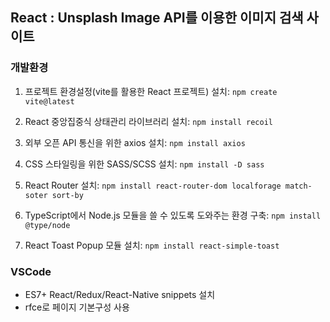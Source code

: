 ## React : Unsplash Image API를 이용한 이미지 검색 사이트

### 개발환경

1. 프로젝트 환경설정(vite를 활용한 React 프로젝트) 설치: `npm create vite@latest` <br/>

2. React 중앙집중식 상태관리 라이브러리 설치: `npm install recoil` <br/>

3. 외부 오픈 API 통신을 위한 axios 설치: `npm install axios` <br/>

4. CSS 스타일링을 위한 SASS/SCSS 설치: `npm install -D sass` <br/>

5. React Router 설치: `npm install react-router-dom localforage match-soter sort-by` <br/>

6. TypeScript에서 Node.js 모듈을 쓸 수 있도록 도와주는 환경 구축: `npm install @type/node` <br/>

7. React Toast Popup 모듈 설치: `npm install react-simple-toast` <br/>

### VSCode

- ES7+ React/Redux/React-Native snippets 설치
- rfce로 페이지 기본구성 사용
